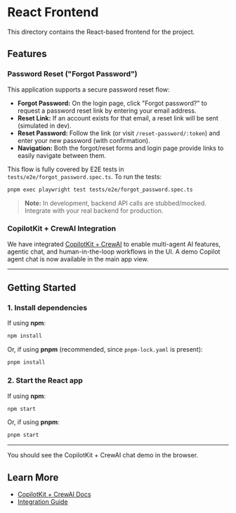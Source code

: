 # React Frontend

This directory contains the React-based frontend for the project.

## Features

### Password Reset ("Forgot Password")

This application supports a secure password reset flow:

- **Forgot Password:** On the login page, click "Forgot password?" to request a password reset link by entering your email address.
- **Reset Link:** If an account exists for that email, a reset link will be sent (simulated in dev).
- **Reset Password:** Follow the link (or visit `/reset-password/:token`) and enter your new password (with confirmation).
- **Navigation:** Both the forgot/reset forms and login page provide links to easily navigate between them.

This flow is fully covered by E2E tests in `tests/e2e/forgot_password.spec.ts`. To run the tests:

```sh
pnpm exec playwright test tests/e2e/forgot_password.spec.ts
```

> **Note:** In development, backend API calls are stubbed/mocked. Integrate with your real backend for production.

### CopilotKit + CrewAI Integration

We have integrated [CopilotKit + CrewAI](https://v0-crew-land.vercel.app/) to enable multi-agent AI features, agentic chat, and human-in-the-loop workflows in the UI.
A demo Copilot agent chat is now available in the main app view.

---

## Getting Started

### 1. Install dependencies

If using **npm**:
```sh
npm install
```

Or, if using **pnpm** (recommended, since `pnpm-lock.yaml` is present):
```sh
pnpm install
```

### 2. Start the React app

If using **npm**:
```sh
npm start
```

Or, if using **pnpm**:
```sh
pnpm start
```

---

You should see the CopilotKit + CrewAI chat demo in the browser.

## Learn More

- [CopilotKit + CrewAI Docs](https://docs.copilotkit.ai/crewai-crews)
- [Integration Guide](./CopilotKit_CrewAI.md)
